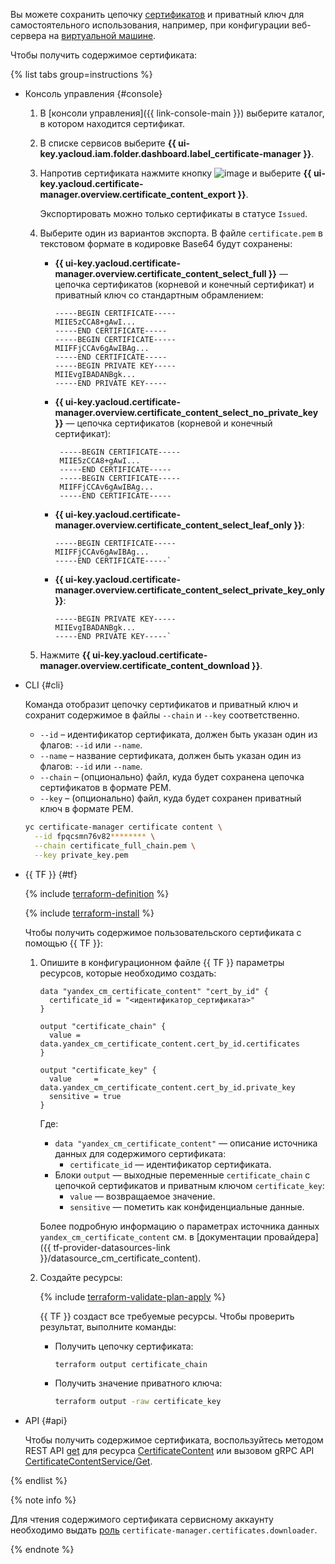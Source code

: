Вы можете сохранить цепочку [сертификатов](../../certificate-manager/concepts/index.md) и приватный ключ для самостоятельного использования, например, при конфигурации веб-сервера на [виртуальной машине](../../compute/concepts/vm.md).

Чтобы получить содержимое сертификата:

{% list tabs group=instructions %}

- Консоль управления {#console}

    1. В [консоли управления]({{ link-console-main }}) выберите каталог, в котором находится сертификат.
    1. В списке сервисов выберите **{{ ui-key.yacloud.iam.folder.dashboard.label_certificate-manager }}**.
    1. Напротив сертификата нажмите кнопку ![image](../../_assets/console-icons/ellipsis.svg) и выберите **{{ ui-key.yacloud.certificate-manager.overview.certificate_content_export }}**.
       
       Экспортировать можно только сертификаты в статусе `Issued`.
    1. Выберите один из вариантов экспорта. В файле `certificate.pem` в текстовом формате в кодировке Base64 будут сохранены:
       * **{{ ui-key.yacloud.certificate-manager.overview.certificate_content_select_full }}** — цепочка сертификатов (корневой и конечный сертификат) и приватный ключ со стандартным обрамлением:
          ```text
          -----BEGIN CERTIFICATE-----
          MIIE5zCCA8+gAwI...
          -----END CERTIFICATE-----
          -----BEGIN CERTIFICATE-----
          MIIFFjCCAv6gAwIBAg...
          -----END CERTIFICATE-----
          -----BEGIN PRIVATE KEY-----
          MIIEvgIBADANBgk...
          -----END PRIVATE KEY-----
          ```

       * **{{ ui-key.yacloud.certificate-manager.overview.certificate_content_select_no_private_key }}** — цепочка сертификатов (корневой и конечный сертификат):
         ```text
          -----BEGIN CERTIFICATE-----
          MIIE5zCCA8+gAwI...
          -----END CERTIFICATE-----
          -----BEGIN CERTIFICATE-----
          MIIFFjCCAv6gAwIBAg...
          -----END CERTIFICATE-----
          ```

       * **{{ ui-key.yacloud.certificate-manager.overview.certificate_content_select_leaf_only }}**:
           ```text
          -----BEGIN CERTIFICATE-----
          MIIFFjCCAv6gAwIBAg...
          -----END CERTIFICATE-----`
          ```
       * **{{ ui-key.yacloud.certificate-manager.overview.certificate_content_select_private_key_only }}**:
          ```text
          -----BEGIN PRIVATE KEY-----
          MIIEvgIBADANBgk...
          -----END PRIVATE KEY-----`
          ```

    1. Нажмите **{{ ui-key.yacloud.certificate-manager.overview.certificate_content_download }}**.

- CLI {#cli}

  Команда отобразит цепочку сертификатов и приватный ключ и сохранит содержимое в файлы `--chain` и `--key` соответственно.
  * `--id` – идентификатор сертификата, должен быть указан один из флагов: `--id` или `--name`.
  * `--name` – название сертификата, должен быть указан один из флагов: `--id` или `--name`.
  * `--chain` – (опционально) файл, куда будет сохранена цепочка сертификатов в формате PEM.
  * `--key` – (опционально) файл, куда будет сохранен приватный ключ в формате PEM.

  ```bash
  yc certificate-manager certificate content \
    --id fpqcsmn76v82******** \
    --chain certificate_full_chain.pem \
    --key private_key.pem
  ```

- {{ TF }} {#tf}

  {% include [terraform-definition](../../_tutorials/_tutorials_includes/terraform-definition.md) %}

  {% include [terraform-install](../../_includes/terraform-install.md) %}

  Чтобы получить содержимое пользовательского сертификата с помощью {{ TF }}:
  1. Опишите в конфигурационном файле {{ TF }} параметры ресурсов, которые необходимо создать:

     
     ```hcl
     data "yandex_cm_certificate_content" "cert_by_id" {
       certificate_id = "<идентификатор_сертификата>"
     }

     output "certificate_chain" {
       value = data.yandex_cm_certificate_content.cert_by_id.certificates
     }

     output "certificate_key" {
       value     = data.yandex_cm_certificate_content.cert_by_id.private_key
       sensitive = true
     }
     ```


     Где:
     * `data "yandex_cm_certificate_content"` — описание источника данных для содержимого сертификата:
       * `certificate_id` — идентификатор сертификата.
     * Блоки `output` — выходные переменные `certificate_chain` с цепочкой сертификатов и приватным ключом `certificate_key`:
       * `value` — возвращаемое значение.
       * `sensitive` — пометить как конфиденциальные данные.

     Более подробную информацию о параметрах источника данных `yandex_cm_certificate_content` см. в [документации провайдера]({{ tf-provider-datasources-link }}/datasource_cm_certificate_content).
  1. Создайте ресурсы:

     {% include [terraform-validate-plan-apply](../../_tutorials/_tutorials_includes/terraform-validate-plan-apply.md) %}

     {{ TF }} создаст все требуемые ресурсы. Чтобы проверить результат, выполните команды:
     * Получить цепочку сертификата:

       ```bash
       terraform output certificate_chain
       ```

     * Получить значение приватного ключа:

       ```bash
       terraform output -raw certificate_key
       ```

- API {#api}

  Чтобы получить содержимое сертификата, воспользуйтесь методом REST API [get](../../certificate-manager/api-ref/CertificateContent/get.md) для ресурса [CertificateContent](../../certificate-manager/api-ref/CertificateContent/) или вызовом gRPC API [CertificateContentService/Get](../../certificate-manager/api-ref/grpc/certificate_content_service.md#Get).

{% endlist %}

{% note info %}

Для чтения содержимого сертификата сервисному аккаунту необходимо выдать [роль](../../iam/concepts/access-control/roles.md) `certificate-manager.certificates.downloader`.

{% endnote %}